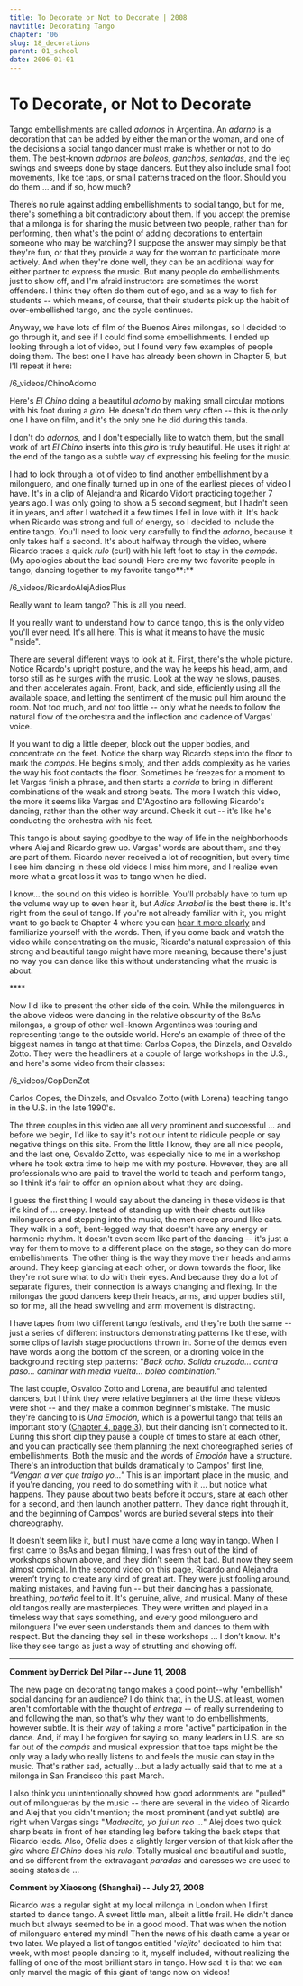 ```yaml
---
title: To Decorate or Not to Decorate | 2008
navtitle: Decorating Tango
chapter: '06'
slug: 18_decorations
parent: 01_school
date: 2006-01-01
---
```


# To Decorate, or Not to Decorate

Tango embellishments are called _adornos_ in Argentina. An _adorno_ is a decoration that can be added by either the man or the woman, and one of the decisions a social tango dancer must make is whether or not to do them. The best-known _adornos_ are _boleos, ganchos, sentadas_, and the leg swings and sweeps done by stage dancers. But they also include small foot movements, like toe taps, or small patterns traced on the floor. Should you do them ... and if so, how much?

There’s no rule against adding embellishments to social tango, but for me, there's something a bit contradictory about them. If you accept the premise that a milonga is for sharing the music between two people, rather than for performing, then what's the point of adding decorations to entertain someone who may be watching? I suppose the answer may simply be that they're fun, or that they provide a way for the woman to participate more actively. And when they're done well, they can be an additional way for either partner to express the music. But many people do embellishments just to show off, and I'm afraid instructors are sometimes the worst offenders. I think they often do them out of ego, and as a way to fish for students -- which means, of course, that their students pick up the habit of over-embellished tango, and the cycle continues.

Anyway, we have lots of film of the Buenos Aires milongas, so I decided to go through it, and see if I could find some embellishments. I ended up looking through a lot of video, but I found very few examples of people doing them. The best one I have has already been shown in Chapter 5, but I'll repeat it here:

/6_videos/ChinoAdorno

Here's _El Chino_ doing a beautiful _adorno_ by making small circular motions with his foot during a _giro_.
He doesn't do them very often -- this is the only one I have on film, and it's the only one he did during this tanda.

I don't do _adornos_, and I don't especially like to watch them, but the small work of art _El Chino_ inserts into this _giro_ is truly beautiful. He uses it right at the end of the tango as a subtle way of expressing his feeling for the music.

I had to look through a lot of video to find another embellishment by a milonguero, and one finally turned up in one of the earliest pieces of video I have. It's in a clip of Alejandra and Ricardo Vidort practicing together 7 years ago. I was only going to show a 5 second segment, but I hadn't seen it in years, and after I watched it a few times I fell in love with it. It's back when Ricardo was strong and full of energy, so I decided to include the entire tango. You'll need to look very carefully to find the _adorno_, because it only takes half a second. It's about halfway through the video, where Ricardo traces a quick _rulo_ (curl) with his left foot to stay in the _compás_. (My apologies about the bad sound) Here are my two favorite people in tango, dancing together to my favorite tango**:**

/6_videos/RicardoAlejAdiosPlus

Really want to learn tango?  This is all you need.

If you really want to understand how to dance tango, this is the only video you'll ever need. It's all here. This is what it means to have the music "inside".

There are several different ways to look at it. First, there's the whole picture. Notice Ricardo's upright posture, and the way he keeps his head, arm, and torso still as he surges with the music. Look at the way he slows, pauses, and then accelerates again. Front, back, and side, efficiently using all the available space, and letting the sentiment of the music pull him around the room. Not too much, and not too little -- only what he needs to follow the natural flow of the orchestra and the inflection and cadence of Vargas' voice.

If you want to dig a little deeper, block out the upper bodies, and concentrate on the feet. Notice the sharp way Ricardo steps into the floor to mark the _compás_. He begins simply, and then adds complexity as he varies the way his foot contacts the floor. Sometimes he freezes for a moment to let Vargas finish a phrase, and then starts a _corrida_ to bring in different combinations of the weak and strong beats. The more I watch this video, the more it seems like Vargas and D'Agostino are following Ricardo's dancing, rather than the other way around. Check it out -- it's like he's conducting the orchestra with his feet.

This tango is about saying goodbye to the way of life in the neighborhoods where Alej and Ricardo grew up. Vargas' words are about them, and they are part of them. Ricardo never received a lot of recognition, but every time I see him dancing in these old videos I miss him more, and I realize even more what a great loss it was to tango when he died.

I know... the sound on this video is horrible. You'll probably have to turn up the volume way up to even hear it, but _Adios Arrabal_ is the best there is. It's right from the soul of tango. If you're not already familiar with it, you might want to go back to Chapter 4 where you can [hear it more clearly](/04/10_adiosarrabal)
and familiarize yourself with the words. Then, if you come back and watch the video while concentrating on the music, Ricardo's natural expression of this strong and beautiful tango might have more meaning, because there's just no way you can dance like this without understanding what the music is about.

\*\*\*\*

Now I'd like to present the other side of the coin. While the milongueros in the above videos were dancing in the relative obscurity of the BsAs milongas, a group of other well-known Argentines was touring and representing tango to the outside world. Here's an example of three of the biggest names in tango at that time: Carlos Copes, the Dinzels, and Osvaldo Zotto. They were the headliners at a couple of large workshops in the U.S., and here's some video from their classes:

/6_videos/CopDenZot

Carlos Copes, the Dinzels, and Osvaldo Zotto (with Lorena) teaching
tango in the U.S. in the late 1990's.

The three couples in this video are all very prominent and successful ... and before we begin, I'd like to say it's not our intent to ridicule people or say negative things on this site. From the little I know, they are all nice people, and the last one, Osvaldo Zotto, was especially nice to me in a workshop where he took extra time to help me with my posture. However, they are all professionals who are paid to travel the world to teach and perform tango, so I think it's fair to offer an opinion about what they are doing.

I guess the first thing I would say about the dancing in these videos is that it's kind of ... creepy. Instead of standing up with their chests out like milongueros and stepping into the music, the men creep around like cats. They walk in a soft, bent-legged way that doesn't have any energy or harmonic rhythm. It doesn't even seem like part of the dancing -- it's just a way for them to move to a different place on the stage, so they can do more embellishments. The other thing is the way they move their heads and arms around. They keep glancing at each other, or down towards the floor, like they're not sure what to do with their eyes. And because they do a lot of separate figures, their connection is always changing and flexing. In the milongas the good dancers keep their heads, arms, and upper bodies still, so for me, all the head swiveling and arm movement is distracting.

I have tapes from two different tango festivals, and they're both the same -- just a series of different instructors demonstrating patterns like these, with some clips of lavish stage productions thrown in. Some of the demos even have words along the bottom of the screen, or a droning voice in the background reciting step patterns:
"_Back ocho. Salida cruzada... contra paso... caminar with media vuelta... boleo combination._"

The last couple, Osvaldo Zotto and Lorena, are beautiful and talented dancers, but I think they were relative beginners at the time these videos were shot -- and they make a common beginner's mistake. The music they're dancing to is _Una Emoción,_ which is a powerful tango that tells an important story ([Chapter 4, page 3](/04/03_emocion)), but their dancing isn't connected to it. During this short clip they pause a couple of times to stare at each other, and you can practically see them planning the next choreographed series of embellishments. Both the music and the words of _Emoción_ have a structure. There's an introduction that builds dramatically to Campos' first line, _“Vengan a ver que traigo yo..."_ This is an important place in the music, and if you're dancing, you need to do something with it ... but notice what happens. They pause about two beats before it occurs, stare at each other for a second, and then launch another pattern. They dance right through it, and the beginning of Campos' words are buried several steps into their choreography.

It doesn't seem like it, but I must have come a long way in tango. When I first came to BsAs and began filming, I was fresh out of the kind of workshops shown above, and they didn’t seem that bad. But now they seem almost comical. In the second video on this page, Ricardo and Alejandra weren’t trying to create any kind of great art. They were just fooling around, making mistakes, and having fun -- but their dancing has a passionate, breathing, _porteño_ feel to it. It's genuine, alive, and musical. Many of these old tangos really are masterpieces. They were written and played in a timeless way that says something, and every good milonguero and milonguera I've ever seen understands them and dances to them with respect. But the dancing they sell in these workshops ... I don’t know. It's like they see tango as just a way of strutting and showing off.

-----

**Comment by Derrick Del Pilar -- June 11, 2008**

The new page on decorating tango makes a good point--why "embellish" social dancing for an audience? I do think that, in the U.S. at least, women aren't comfortable with the thought of _entrega_ -- of really surrendering to and following the man, so that's why they want to do embellishments, however subtle. It is their way of taking a more "active" participation in the dance. And, if may I be forgiven for saying so, many leaders in U.S. are so far out of the _compás_ and musical expression that toe taps might be the only way a lady who really listens to and feels the music can stay in the music.
That's rather sad, actually ...but a lady actually said that to me at a milonga in San Francisco this past March.

I also think you unintentionally showed how good adornments are "pulled" out of milongueras by the music -- there are several in the video of Ricardo and Alej that you didn't mention; the most prominent (and yet subtle) are right when Vargas sings "_Madrecita, yo fui un reo ..._" Alej does two quick sharp beats in front of her standing leg before taking the back steps that Ricardo leads.
Also, Ofelia does a slightly larger version of that kick after the _giro_ where _El Chino_ does his _rulo_. Totally musical and beautiful and subtle, and so different from the extravagant _paradas_ and caresses we are used to seeing stateside ...

**Comment by Xiaosong (Shanghai) -- July 27, 2008**

Ricardo was a regular sight at my local milonga in London when I first started to dance tango. A sweet little man, albeit a little frail. He didn't dance much but always seemed to be in a good mood. That was when the notion of milonguero entered my mind! Then the news of his death came a year or two later. We played a list of tangos entitled '_viejito_' dedicated to him that week, with most people dancing to it, myself included, without realizing the falling of one of the most brilliant stars in tango. How sad it is that we can only marvel the magic of this giant of tango now on videos!